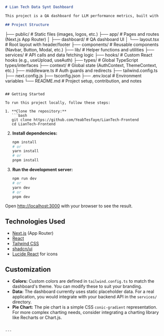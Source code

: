

```markdown
# Lian Tech Data Synt Dashboard

This project is a QA dashboard for LLM performance metrics, built with Next.js, Tailwind CSS, and shadcn/ui.

## Project Structure

```

├── public/             # Static files (images, logos, etc.)
├── app/                # Pages and routes (Next.js App Router)
│   ├── dashboard/      # QA dashboard UI
│   └── layout.tsx      # Root layout with header/footer
├── components/         # Reusable components (Navbar, Button, Modal, etc.)
├── lib/                # Helper functions and utilities
├── services/           # API calls and data fetching logic
├── hooks/              # Custom React hooks (e.g., useUpload, useAuth)
├── types/              # Global TypeScript types/interfaces
├── context/            # Global state (AuthContext, ThemeContext, etc.)
├── middleware.ts       # Auth guards and redirects
├── tailwind.config.ts
├── next.config.js
├── tsconfig.json
├── .env.local          # Environment variables
└── README.md           # Project setup, contribution, and notes

````

## Getting Started

To run this project locally, follow these steps:

1. **Clone the repository:**
   ```bash
   git clone https://github.com/YeabTesfaye/LianTech-Frontend
   cd LianTech-Frontend
````

2. **Install dependencies:**

   ```bash
   npm install
   # or
   yarn install
   # or
   pnpm install
   ```

3. **Run the development server:**

   ```bash
   npm run dev
   # or
   yarn dev
   # or
   pnpm dev
   ```

Open [http://localhost:3000](http://localhost:3000) with your browser to see the result.

## Technologies Used

* [Next.js](https://nextjs.org/) (App Router)
* [React](https://react.dev/)
* [Tailwind CSS](https://tailwindcss.com/)
* [shadcn/ui](https://ui.shadcn.com/)
* [Lucide React](https://lucide.dev/icons/) for icons

## Customization

* **Colors:** Custom colors are defined in `tailwind.config.ts` to match the dashboard's theme. You can modify these to suit your branding.
* **Data:** The dashboard currently uses static placeholder data. For a real application, you would integrate with your backend API in the `services/` directory.
* **Pie Chart:** The pie chart is a simple CSS `conic-gradient` representation. For more complex charting needs, consider integrating a charting library like Recharts or Chart.js.




```

---
```
